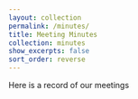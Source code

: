 ```yaml
---
layout: collection
permalink: /minutes/
title: Meeting Minutes
collection: minutes
show_excerpts: false
sort_order: reverse
---
```


Here is a record of our meetings
